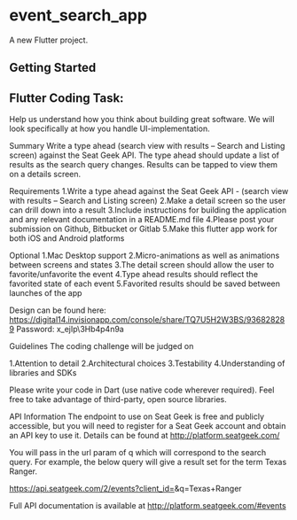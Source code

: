 # event_search_app

A new Flutter project.

## Getting Started

## Flutter Coding Task:

Help us understand how you think about building great software. We will look specifically at how you handle UI-implementation.

Summary
Write a type ahead (search view with results – Search and Listing screen) against the Seat Geek API. The type ahead should update a list of results as the search query changes. Results can be tapped to view them on a details screen.

Requirements
1.Write a type ahead against the Seat Geek API - (search view with results – Search and Listing screen)
2.Make a detail screen so the user can drill down into a result
3.Include instructions for building the application and any relevant documentation in a README.md file
4.Please post your submission on Github, Bitbucket or Gitlab
5.Make this flutter app work for both iOS and Android platforms

Optional
1.Mac Desktop support
2.Micro-animations as well as animations between screens and states
3.The detail screen should allow the user to favorite/unfavorite the event
4.Type ahead results should reflect the favorited state of each event
5.Favorited results should be saved between launches of the app

Design can be found here:
https://digital14.invisionapp.com/console/share/TQ7U5H2W3BS/936828289
Password: x_ejIp\3Hb4p4n9a

Guidelines
The coding challenge will be judged on

1.Attention to detail
2.Architectural choices
3.Testability
4.Understanding of libraries and SDKs

Please write your code in Dart (use native code wherever required). Feel free to take advantage of third-party, open source libraries.

API Information
The endpoint to use on Seat Geek is free and publicly accessible, but you will need to register for a Seat Geek account and obtain an API key to use it. Details can be found at http://platform.seatgeek.com/

You will pass in the url param of q which will correspond to the search query. For example, the below query will give a result set for the term Texas Ranger.

https://api.seatgeek.com/2/events?client_id=<your client id>&q=Texas+Ranger

Full API documentation is available at http://platform.seatgeek.com/#events
